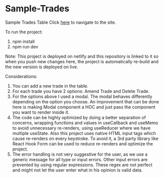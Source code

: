 # Sample-Trades
Sample Trades Table
Click [here](https://sample-trades.netlify.app/) to navigate to the site.

To run the project:
1. npm install
2. npm run dev

Note: This project is deployed on netlify and this repository is linked to it so when you push new changes here, the project is automatically re-build and the new version is deployed on live.

Considerations:
1. You can add a new trade in the table. 
2. For each trade you have 2 options: Amend Trade and Delete Trade.
3. For the options above I used a modal. The modal behaves differently depending on the option you choose. An improvement that can be done here is making Modal component a HOC and just pass the component you want to render inside it. 
4. The code can be highly optimized by doing a better separation of concerns, wrapping functions and values in useCallback and useMemo to avoid unnecessary re-renders, using useReducer where we have multiple useState. Also this project uses native HTML input tags which cause re-renders on every keystroke. To avoid it, a 3rd party library like React Hook Form can be used to reduce re-renders and optimize the project.
5. The error handling is not very suggestive for the user, as we use a generic message for all type or input errors. Other input errors are prevented by using regular expressions. These regex are not perfect and might not let the user enter what in his opinion is valid data. 
